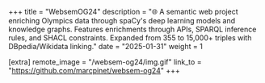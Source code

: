 +++
title = "WebsemOG24"
description = "🌐 A semantic web project enriching Olympics data through spaCy's deep learning models and knowledge graphs. Features enrichments through APIs, SPARQL inference rules, and SHACL constraints. Expanded from 355 to 15,000+ triples with DBpedia/Wikidata linking."
date = "2025-01-31"
weight = 1

[extra]
remote_image = "/websem-og24/img.gif"
link_to = "https://github.com/marcpinet/websem-og24"
+++